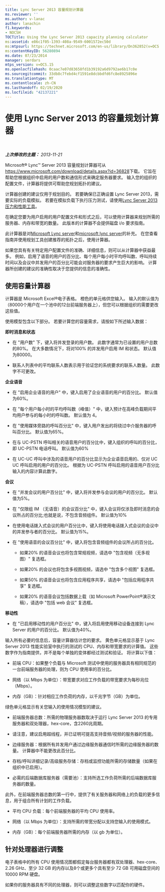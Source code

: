 ```yaml
---
title: Lync Server 2013 容量规划计算器
ms.reviewer: ''
ms.author: v-lanac
author: lanachin
f1.keywords:
- NOCSH
TOCTitle: Using the Lync Server 2013 capacity planning calculator
ms:assetid: e86c1f05-1393-408a-9549-6001572ec50d
ms:mtpsurl: https://technet.microsoft.com/en-us/library/Dn362852(v=OCS.15)
ms:contentKeyID: 56280894
ms.date: 07/23/2014
manager: serdars
mtps_version: v=OCS.15
ms.openlocfilehash: 0caac7e07d83658fd1b39192a6d9792ae6b17c0e
ms.sourcegitcommit: 33db8c7febd4cf1591e8dcbbdfd6fc8e8925896e
ms.translationtype: MT
ms.contentlocale: zh-CN
ms.lasthandoff: 02/19/2020
ms.locfileid: "42137221"
---
```

<div data-xmlns="http://www.w3.org/1999/xhtml">

<div class="topic" data-xmlns="http://www.w3.org/1999/xhtml" data-msxsl="urn:schemas-microsoft-com:xslt" data-cs="http://msdn.microsoft.com/">

<div data-asp="https://msdn2.microsoft.com/asp">

# <a name="using-the-capacity-planning-calculator-for-lync-server-2013"></a>使用 Lync Server 2013 的容量规划计算器

</div>

<div id="mainSection">

<div id="mainBody">

<span> </span>

_**上次修改的主题：** 2013-11-21_

Microsoft® Lync™ Server 2013 容量规划计算器可从<https://www.microsoft.com/download/details.aspx?id=36828>下载。 它旨在帮助您根据组织中启用的用户数和通信形式来确定服务器要求。 输入您的组织的配置文件，计算器将提供可帮助您规划拓扑的建议。

计算器创建的建议仅用于规划目的。 若要确保已正确设置 Lync Server 2013，需要实际的负载模拟。 若要在模拟负载下执行压力测试，请使用[Lync Server 2013 压力和性能工具](https://go.microsoft.com/fwlink/?linkid=282724)。

在确定您要为用户启用的用户配置文件和形式之后，可以使用计算器来规划所需的服务器、内存和带宽的数量。 此版本的计算器不会提供磁盘 i/o 要求指南。

此计算器是对[Microsoft Lync server](https://go.microsoft.com/fwlink/?linkid=282725)和[microsoft lync server](lync-server-2013-planning.md)的补充。 在您查看指南并使用规划工具创建推荐的拓扑之后，使用计算器。

如果您具有有关特定用户配置文件的准确、详细信息，则可以从计算器中获益最多。 例如，启用了语音的用户的百分比、每个用户每小时平均呼叫数、呼叫持续时间以及会议中并发用户的百分比可能会对服务器的要求产生巨大的影响。 计算器所创建的建议的准确性取决于您提供的信息的准确性。

<div>

## <a name="using-the-capacity-calculator"></a>使用容量计算器

计算器是 Microsoft Excel®电子表格。 橙色的单元格供您输入。 输入的默认值为（80000个用户在一个池中的12台前端服务器上），但您可以根据组织的需要更改这些值。

使用模型包含以下部分。 若要计算您的容量需求，请按如下所述输入数据：

**即时消息和状态**

  - 在 "用户数" 下，键入将并发登录的用户数。 此数字通常为已设置的用户总数的80%。 在大多数情况下，将对100% 的并发用户启用 IM 和状态。 默认值为80000。

  - 联系人列表中的平均联系人数表示用于验证您的系统要求的联系人数量。 此数字不可更改。

**企业语音**

  - 在 "启用企业语音的用户" 中，键入启用了企业语音的用户的百分比。 默认值为60%。

  - 在 "每个用户每小时的平均呼叫数（峰值）" 中，键入预计在高峰负载期间平均用户参与的每小时的呼叫数。 默认值为 4。

  - 在 "使用媒体旁路的呼叫百分比" 中，键入用户发出的将绕过中介服务器的呼叫百分比。 默认值为65%。

  - 在与 UC-PSTN 呼叫相关的语音用户的百分比中，键入组织的呼叫的百分比，即 UC-PSTN 电话呼叫。 默认值为60%

  - 在 UC-UC 呼叫中涉及的语音用户的百分比显示为企业语音启用的、仅对 UC UC 呼叫启用的用户的百分比。 根据为 UC-PSTN 呼叫启用的语音用户百分比输入的内容计算此数字。

**会议**

  - 在 "并发会议的用户百分比" 中，键入将并发参与会议的用户的百分比。 默认值为5%。

  - 在 "仅限组 IM （无语音）的会议百分比" 中，键入会议将仅涉及即时消息的会议所占的百分比;也就是说，不包含音频组件。 默认值为10%

  - 在使用电话拨入式会议的用户百分比中，键入将使用电话拨入式会议的会议中的并发参与者的百分比。 默认值为15%。

  - 在 "使用语音的会议百分比" 中，键入将包含音频组件的会议所占的百分比。
    
      - 如果20% 的语音会议也将包含常规视频，请选中 "包含视频（无多视图）" 复选框。
    
      - 如果20% 的会议也将包含多视图视频，请选中 "包含多个视图" 复选框。
    
      - 如果50% 的语音会议也将包含应用程序共享，请选中 "包括应用程序共享" 复选框。
    
      - 如果20% 的语音会议包括数据上载（如 Microsoft PowerPoint®演示文稿），请选中 "包括 web 会议" 复选框。

**移动性**

  - 在 "已启用移动性的用户百分比" 中，键入将启用使用移动设备连接到 Lync Server 的用户的百分比。 默认值为40%。

输入所有必要的信息后，容量计算器估计您的要求。 黄色单元格显示基于 Lync Server 2013 性能实验室中执行的测试的 CPU、内存和带宽要求的计算值。 这些数字作为指南提供，并不是每个单独的变体都经过测试和验证。 将计算以下值：

  - 前端 CPU：如果整个负载与 Microsoft 测试中使用的服务器具有相同规范的一台前端服务器的处理，则为 CPU 使用率的百分比。

  - 网络（以 Mbps 为单位）：带宽要求对应工作负载的带宽要求为每秒兆位（Mbps）。

  - 内存（GB）：针对相应工作负荷的内存，以千兆字节（GB）为单位。

绿色单元格显示有关您输入的使用情况模型的建议。

  - 前端服务器总数：所需的物理服务器数取决于运行 Lync Server 2013 的专用服务器和双处理器，hex-core，含2260兆周期。

  - 请注意，建议启用超线程，并已证明可提高支持音频/视频的服务器的性能。

  - 边缘服务器：根据所有并发用户通过边缘服务器通信时所需的边缘服务器的数量。 计算器中不能更改此百分比。

  - 存档/呼叫详细记录/高级服务存储：存档或监控功能所需的存储数量（如果在组织中已启用）。

  - 必需的后端数据库服务器（需要池）：支持所选工作负荷所需的后端数据库服务器的数量。

此外，在前端服务器总数的第一行中，提供了有关服务器和网络上的负载的更多信息，用于组合所有计划的工作负载。

  - 平均 CPU 负载：每个前端服务器的平均 CPU 使用率。

  - 网络（以 Mbps 为单位）：支持所需的带宽分配以支持您输入的使用模式。

  - 内存（GB）：每个前端服务器所需的内存（以 gb 为单位）。

</div>

<div>

## <a name="adjusting-for-your-processors"></a>针对处理器进行调整

电子表格中的所有 CPU 使用情况图都假定每台服务器都有双处理器、hex-core、2.26 GHz、至少 32 GB 的内存以及8个或更多个具有至少 72 GB 可用磁盘空间的 10000 RPM 硬盘。

如果你的服务器具有不同的处理器，则可以调整这些数字以匹配你的硬件。

</div>

</div>

<span> </span>

</div>

</div>

</div>

